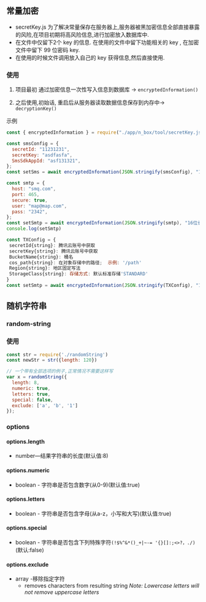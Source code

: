 ## 常量加密

- secretKey.js 为了解决常量保存在服务器上,服务器被黑加密信息全部直接暴露的风险,在项目初期将高风险信息,进行加密放入数据库中.
- 在文件中仅留下2个 key 的信息. 在使用的文件中留下功能相关的 key , 在加密文件中留下 99 位密码 key.
- 在使用的时候文件调用放入自己的 key 获得信息,然后直接使用.

### 使用

1. 项目最初 通过加密信息一次性写入信息到数据库 -> `encryptedInformation()`

2. 之后使用,初始话, 重启后从服务器读取数据信息保存到内存中-> `decryptionKey()`

示例

```js
const { encryptedInformation } = require("./app/n_box/tool/secretKey.js");

const smsConfig = {
  secretId: "11231231",
  secretKey: "asdfasfa",
  SmsSdkAppId: "asf131321",
};
const setSms = await encryptedInformation(JSON.stringify(smsConfig), "16位长度密钥");

const smtp = {
  host: "smq.com",
  port: 465,
  secure: true,
  user: "map@map.com",
  pass: "2342",
};
const setSmtp = await encryptedInformation(JSON.stringify(smtp), "16位长度密钥");
console.log(setSmtp)

const TXConfig = {
 secretId{string}: 腾讯云账号中获取
 secretKey{string}: 腾讯云账号中获取
 BucketName{string}: 桶名
 cos_path{string}: 在对象存储中的路径;  示例: '/path'
 Region{string}: 地区固定写法
 StorageClass{string}: 存储方式: 默认标准存储'STANDARD'
}
const setSmtp = await encryptedInformation(JSON.stringify(TXConfig), "16位长度密钥");
```





## 随机字符串

### random-string

###  使用

````js
const str = require('./randomString')
const newStr = str({length: 120})

// 一个带有全部选项的例子,正常情况不需要这样写
var x = randomString({
  length: 8,
  numeric: true,
  letters: true,
  special: false,
  exclude: ['a', 'b', '1']
});
````

### options

#### options.length

- number—结果字符串的长度(默认值:8)

#### options.numeric

- boolean - 字符串是否包含数字(从0-9)(默认值:true)

#### options.letters

- boolean - 字符串是否包含字母(从a-z，小写和大写)(默认值:true)

#### options.special

- boolean - 字符串是否包含下列特殊字符`(!$%^&*()_+|~-= '{}[]:;<>?，./)`(默认:false)

#### options.exclude

- array -移除指定字符
  - removes characters from resulting string *Note: Lowercase letters will not remove uppercase letters*
